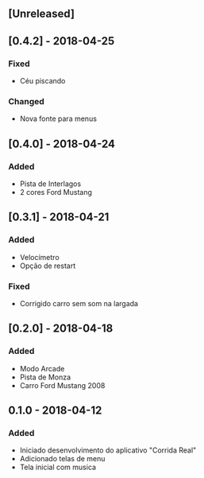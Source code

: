 ## [Unreleased]

## [0.4.2] - 2018-04-25
### Fixed
- Céu piscando

### Changed
- Nova fonte para menus

## [0.4.0] - 2018-04-24
### Added
- Pista de Interlagos
- 2 cores Ford Mustang

## [0.3.1] - 2018-04-21
### Added
- Velocímetro
- Opção de restart

### Fixed
- Corrigido carro sem som na largada

## [0.2.0] - 2018-04-18
### Added
- Modo Arcade
- Pista de Monza
- Carro Ford Mustang 2008

## 0.1.0 - 2018-04-12
### Added
- Iniciado desenvolvimento do aplicativo "Corrida Real"
- Adicionado telas de menu
- Tela inicial com musica
